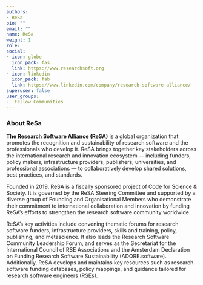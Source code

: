 ```yaml
---
authors:
- ReSa
bio: ""
email: ""
name: ReSa
weight: 1
role: 
social:
- icon: globe
  icon_pack: fas
  link: https://www.researchsoft.org
- icon: linkedin
  icon_pack: fab
  link: https://www.linkedin.com/company/research-software-alliance/
superuser: false
user_groups:
-  Fellow Communities
---
```



### About ReSa

**[The Research Software Alliance (ReSA)](https://www.researchsoft.org)**  is a global organization that promotes the recognition and sustainability of research software and the professionals who develop it. ReSA brings together key stakeholders across the international research and innovation ecosystem — including funders, policy makers, infrastructure providers, publishers, universities, and professional associations — to collaboratively develop shared solutions, best practices, and standards.

Founded in 2019, ReSA is a fiscally sponsored project of Code for Science & Society. It is governed by the ReSA Steering Committee and supported by a diverse group of Founding and Organisational Members who demonstrate their commitment to international collaboration and innovation by funding ReSA’s efforts to strengthen the research software community worldwide.

ReSA’s key activities include convening thematic forums for research software funders, infrastructure providers, skills and training, policy, publishing, and metascience. It also leads the Research Software Community Leadership Forum, and serves as the Secretariat for the International Council of RSE Associations and the Amsterdam Declaration on Funding Research Software Sustainability (ADORE.software). Additionally, ReSA develops and maintains key resources such as research software funding databases, policy mappings, and guidance tailored for research software engineers (RSEs).
